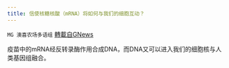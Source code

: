 ```yaml
---
title: 信使核糖核酸（mRNA）将如何与我们的细胞互动？
---
```

`MG 澳喜农场多语组` [轉載自GNews](https://gnews.org/zh-hans/1599636/)

疫苗中的mRNA经反转录酶作用合成DNA，而DNA又可以进入我们的细胞核与人类基因组融合。
